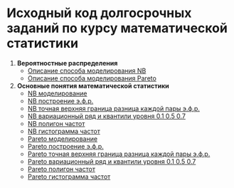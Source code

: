 # Исходный код долгосрочных заданий по курсу математической статистики

1. **Вероятностные распределения**
    - [Описание способа моделирования NB](/dz1/1.1.3.py)
    - [Описание способа моделирования Pareto](/dz1/1.2.3.py)
2. **Основные понятия математической статистики**
    - [NB моделирование](/dz2/2.1.1.py)
    - [NB построение э.ф.р.](/dz2/2.1.2_ecdf.py)
    - [NB точная верхняя граница разница каждой пары э.ф.р.](/dz2/2.1.2_sup.py)
    - [NB вариационный ряд и квантили уровня 0.1 0.5 0.7](/dz2/2.1.3.py)
    - [NB полигон частот](/dz2/2.1.4_poligon.py)
    - [NB гистограмма частот](/dz2/2.1.4_hist.py)
    * [Pareto моделирование](/dz2/2.1.1.py)
    * [Pareto построение э.ф.р.](/dz2/2.2.2_ecdf.py)
    * [Pareto точная верхняя граница разница каждой пары э.ф.р.](/dz2/2.2.2_sup.py)
    * [Pareto вариационный ряд и квантили уровня 0.1 0.5 0.7](/dz2/2.2.3.py)
    * [Pareto полигон частот](/dz2/2.2.4_poligon.py)
    * [Pareto гистограмма частот](/dz2/2.2.4_hist.py)
